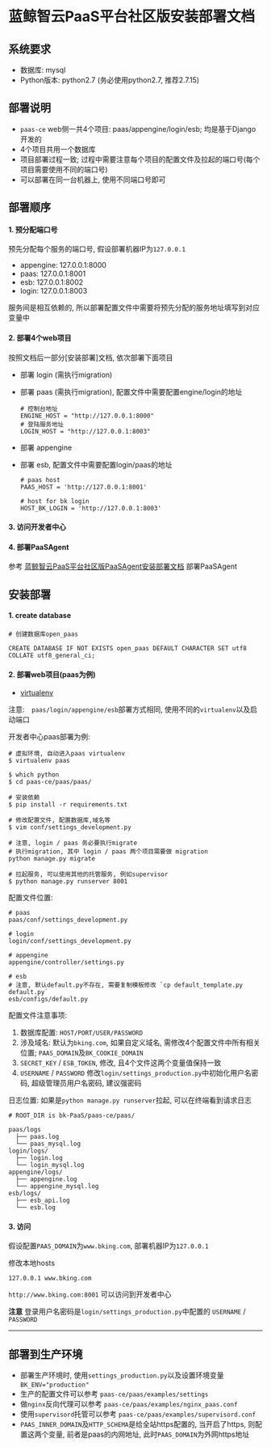 # 蓝鲸智云PaaS平台社区版安装部署文档

## 系统要求

- 数据库: mysql
- Python版本: python2.7 (务必使用python2.7, 推荐2.7.15)

## 部署说明

- `paas-ce` web侧一共4个项目: paas/appengine/login/esb; 均是基于Django开发的
- 4个项目共用一个数据库
- 项目部署过程一致; 过程中需要注意每个项目的配置文件及拉起的端口号(每个项目需要使用不同的端口号)
- 可以部署在同一台机器上, 使用不同端口号即可

## 部署顺序

#### 1. 预分配端口号

预先分配每个服务的端口号, 假设部署机器IP为`127.0.0.1`

- appengine: 127.0.0.1:8000
- paas: 127.0.0.1:8001
- esb: 127.0.0.1:8002
- login: 127.0.0.1:8003

服务间是相互依赖的, 所以部署配置文件中需要将预先分配的服务地址填写到对应变量中

#### 2. 部署4个web项目

按照文档后一部分[安装部署]文档, 依次部署下面项目

- 部署 login (需执行migration)
- 部署 paas (需执行migration), 配置文件中需要配置engine/login的地址

    ```
    # 控制台地址
    ENGINE_HOST = "http://127.0.0.1:8000"
    # 登陆服务地址
    LOGIN_HOST = "http://127.0.0.1:8003"
    ```

- 部署 appengine
- 部署 esb, 配置文件中需要配置login/paas的地址

    ```
    # paas host
    PAAS_HOST = 'http://127.0.0.1:8001'

    # host for bk login
    HOST_BK_LOGIN = 'http://127.0.0.1:8003'
    ```

#### 3. 访问开发者中心

#### 4. 部署PaaSAgent

参考 [蓝鲸智云PaaS平台社区版PaaSAgent安装部署文档](https://github.com/Tencent/bk-PaaS/blob/master/docs/install/ce_paas_agent_install.md) 部署PaaSAgent

## 安装部署

#### 1. create database

```
# 创建数据库open_paas

CREATE DATABASE IF NOT EXISTS open_paas DEFAULT CHARACTER SET utf8 COLLATE utf8_general_ci;
```

#### 2. 部署web项目(paas为例)

- [virtualenv](https://virtualenv.pypa.io/en/latest/userguide/#usage)

注意:　`paas/login/appengine/esb`部署方式相同, 使用不同的`virtualenv`以及启动端口


开发者中心paas部署为例:

```
# 虚拟环境, 自动进入paas virtualenv
$ virtualenv paas

$ which python
$ cd paas-ce/paas/paas/

# 安装依赖
$ pip install -r requirements.txt

# 修改配置文件, 配置数据库,域名等
$ vim conf/settings_development.py

# 注意, login / paas 务必要执行migrate
# 执行migration, 其中 login / paas 两个项目需要做 migration
python manage.py migrate

# 拉起服务, 可以使用其他的托管服务, 例如supervisor
$ python manage.py runserver 8001
```

配置文件位置:

```
# paas
paas/conf/settings_development.py

# login
login/conf/settings_development.py

# appengine
appengine/controller/settings.py

# esb
# 注意, 默认default.py不存在, 需要复制模板修改 `cp default_template.py default.py`
esb/configs/default.py
```

配置文件注意事项:

1. 数据库配置: `HOST/PORT/USER/PASSWORD`
2. 涉及域名: 默认为`bking.com`, 如果自定义域名, 需修改4个配置文件中所有相关位置; `PAAS_DOMAIN`及`BK_COOKIE_DOMAIN`
3. `SECRET_KEY` / `ESB_TOKEN`, 修改, 且4个文件这两个变量值保持一致
4. `USERNAME` / `PASSWORD` 修改`login/settings_production.py`中初始化用户名密码, 超级管理员用户名密码, 建议强密码

日志位置: 如果是`python manage.py runserver`拉起, 可以在终端看到请求日志

```
# ROOT_DIR is bk-PaaS/paas-ce/paas/

paas/logs
  ├── paas.log
  └── paas_mysql.log
login/logs/
  ├── login.log
  └── login_mysql.log
appengine/logs/
  ├── appengine.log
  └── appengine_mysql.log
esb/logs/
  ├── esb_api.log
  └── esb.log
```

#### 3. 访问

假设配置`PAAS_DOMAIN`为`www.bking.com`, 部署机器IP为`127.0.0.1`

修改本地hosts

```
127.0.0.1 www.bking.com
```

`http://www.bking.com:8001` 可以访问到开发者中心

**注意** 登录用户名密码是`login/settings_production.py`中配置的 `USERNAME` / `PASSWORD`

----

## 部署到生产环境

- 部署生产环境时, 使用`settings_production.py`以及设置环境变量`BK_ENV="production"`
- 生产的配置文件可以参考 `paas-ce/paas/examples/settings`
- 做`nginx`反向代理可以参考 `paas-ce/paas/examples/nginx_paas.conf`
- 使用`supervisord`托管可以参考 `paas-ce/paas/examples/supervisord.conf`
- `PAAS_INNER_DOMAIN`及`HTTP_SCHEMA`是给全站https配置的, 当开启了https, 则配置这两个变量, 前者是paas的内网地址, 此时`PAAS_DOMAIN`为外网https地址
